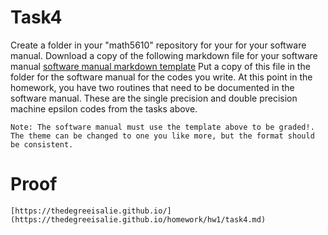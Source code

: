 # Task4
Create a folder in your "math5610" repository for your for your software manual. Download a copy of the following markdown file for your software manual
	[software manual markdown template](https://jvkoebbe.github.io/math4610/appendix02/softwareManualTemplate.md)
Put a copy of this file in the folder for the software manual for the codes you write. At this point in the homework, you have two routines that need to be documented in the software manual. These are the single precision and double precision machine epsilon codes from the tasks above.

    Note: The software manual must use the template above to be graded!. The theme can be changed to one you like more, but the format should be consistent. 

# Proof
	[https://thedegreeisalie.github.io/](https://thedegreeisalie.github.io/homework/hw1/task4.md)
